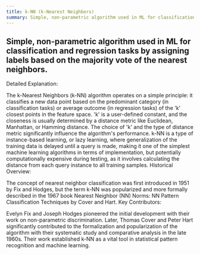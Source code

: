 ```yaml
---
title: k-NN (k-Nearest Neighbors)
summary: Simple, non-parametric algorithm used in ML for classification and regression tasks by assigning labels based on the majority vote of the nearest neighbors.
---
```

## Simple, non-parametric algorithm used in ML for classification and regression tasks by assigning labels based on the majority vote of the nearest neighbors.

Detailed Explanation:

The k-Nearest Neighbors (k-NN) algorithm operates on a simple principle: it classifies a new data point based on the predominant category (in classification tasks) or average outcome (in regression tasks) of the 'k' closest points in the feature space. 'k' is a user-defined constant, and the closeness is usually determined by a distance metric like Euclidean, Manhattan, or Hamming distance. The choice of 'k' and the type of distance metric significantly influence the algorithm's performance. k-NN is a type of instance-based learning, or lazy learning, where generalization of the training data is delayed until a query is made, making it one of the simplest machine learning algorithms in terms of implementation, but potentially computationally expensive during testing, as it involves calculating the distance from each query instance to all training samples.
Historical Overview:

The concept of nearest neighbor classification was first introduced in 1951 by Fix and Hodges, but the term k-NN was popularized and more formally described in the 1967 book Nearest Neighbor (NN) Norms: NN Pattern Classification Techniques by Cover and Hart.
Key Contributors:

Evelyn Fix and Joseph Hodges pioneered the initial development with their work on non-parametric discrimination. Later, Thomas Cover and Peter Hart significantly contributed to the formalization and popularization of the algorithm with their systematic study and comparative analysis in the late 1960s. Their work established k-NN as a vital tool in statistical pattern recognition and machine learning.